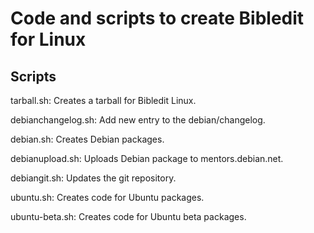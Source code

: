 # Code and scripts to create Bibledit for Linux

## Scripts

tarball.sh: Creates a tarball for Bibledit Linux.

debianchangelog.sh: Add new entry to the debian/changelog.

debian.sh: Creates Debian packages.

debianupload.sh: Uploads Debian package to mentors.debian.net.

debiangit.sh: Updates the git repository.

ubuntu.sh: Creates code for Ubuntu packages.

ubuntu-beta.sh: Creates code for Ubuntu beta packages.
